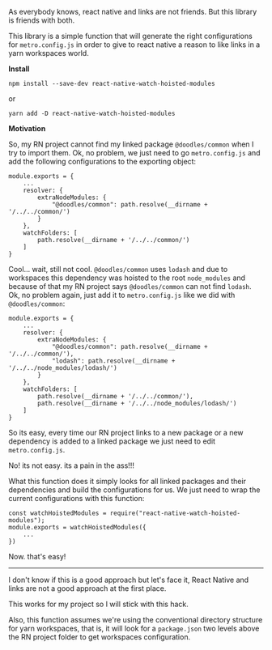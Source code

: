 As everybody knows, react native and links are not friends. But this library is friends with both.

This library is a simple function that will generate the right configurations for `metro.config.js`
in order to give to react native a reason to like links in a yarn workspaces world.

__Install__

```
npm install --save-dev react-native-watch-hoisted-modules
```
or
```
yarn add -D react-native-watch-hoisted-modules
```
__Motivation__

So, my RN project cannot find my linked package `@doodles/common` when I try to import them. Ok, no problem, we just need 
to go `metro.config.js` and add the following configurations to the exporting object:
```
module.exports = {
    ...
    resolver: {
        extraNodeModules: {
            "@doodles/common": path.resolve(__dirname + '/../../common/')
        }
    },
    watchFolders: [
        path.resolve(__dirname + '/../../common/')
    ]
}
```
Cool... wait, still not cool. `@doodles/common` uses `lodash` and due to workspaces this dependency was hoisted to the 
root `node_modules` and because of that my RN project says `@doodles/common` can not find `lodash`. Ok, no problem again,
just add it to `metro.config.js` like we did with `@doodles/common`:
```
module.exports = {
    ...
    resolver: {
        extraNodeModules: {
            "@doodles/common": path.resolve(__dirname + '/../../common/'),
            "lodash": path.resolve(__dirname + '/../../node_modules/lodash/')
        }
    },
    watchFolders: [
        path.resolve(__dirname + '/../../common/'),
        path.resolve(__dirname + '/../../node_modules/lodash/')
    ]
}
```
So its easy, every time our RN project links to a new package or a new dependency is added to a linked package we just need
to edit `metro.config.js`.

No! its not easy. its a pain in the ass!!!

What this function does it simply looks for all linked packages and their dependencies and build the configurations for us.
We just need to wrap the current configurations with this function:
```
const watchHoistedModules = require("react-native-watch-hoisted-modules");
module.exports = watchHoistedModules({
    ...
})
```
Now. that's easy!
___
I don't know if this is a good approach but let's face it, React Native and links are not a good approach at the first place.

This works for my project so I will stick with this hack.

Also, this function assumes we're using the conventional directory structure for yarn workspaces, that is, it will look 
for a `package.json` two levels above the RN project folder to get workspaces configuration.

